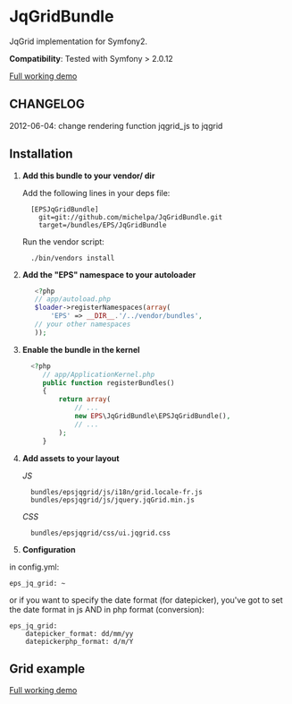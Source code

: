 JqGridBundle
============

JqGrid implementation for Symfony2.


**Compatibility**: Tested with Symfony > 2.0.12

[Full working demo](https://github.com/michelpa/demoJqGrid)

CHANGELOG
---------

2012-06-04: change rendering function jqgrid_js to jqgrid


Installation
------------

1. **Add this bundle to your vendor/ dir**

    Add the following lines in your deps file:

    ```
      [EPSJqGridBundle]
        git=git://github.com/michelpa/JqGridBundle.git
        target=/bundles/EPS/JqGridBundle
    ```

    Run the vendor script:

    ```
      ./bin/vendors install
    ```

2. **Add the "EPS" namespace to your autoloader**

    ```php
       <?php
       // app/autoload.php
       $loader->registerNamespaces(array(
           'EPS' => __DIR__.'/../vendor/bundles',
       // your other namespaces
       ));
    ```

3. **Enable the bundle in the kernel**

    ```php
      <?php
         // app/ApplicationKernel.php
         public function registerBundles()
         {
             return array(
                 // ...
                 new EPS\JqGridBundle\EPSJqGridBundle(),
                 // ...
             );
         }
    ```

4. **Add assets to your layout**

     *JS*

         bundles/epsjqgrid/js/i18n/grid.locale-fr.js
         bundles/epsjqgrid/js/jquery.jqGrid.min.js

     *CSS*

         bundles/epsjqgrid/css/ui.jqgrid.css

5. **Configuration**

in config.yml:


	eps_jq_grid: ~


 or if you want to specify the date format (for datepicker), you've got to set the date format in js AND in php format (conversion):

 
	eps_jq_grid: 
	    datepicker_format: dd/mm/yy
	    datepickerphp_format: d/m/Y

   

Grid example
------------


[Full working demo](https://github.com/michelpa/demoJqGrid)
